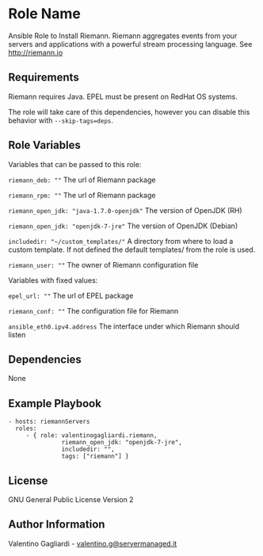 Role Name
========

Ansible Role to Install Riemann. Riemann aggregates events from your servers and applications with a powerful stream processing language. See http://riemann.io

Requirements
------------

Riemann requires Java. EPEL must be present on RedHat OS systems. 

The role will take care of this dependencies, however you can disable this behavior with `--skip-tags=deps`.

Role Variables
--------------

Variables that can be passed to this role:

`riemann_deb: ""` The url of Riemann package

`riemann_rpm: ""` The url of Riemann package

`riemann_open_jdk: "java-1.7.0-openjdk"` The version of OpenJDK (RH)

`riemann_open_jdk: "openjdk-7-jre"` The version of OpenJDK (Debian)

`includedir: "~/custom_templates/"` A directory from where to load a custom template. If not defined the default templates/ from the role is used.

`riemann_user: ""` The owner of Riemann configuration file

Variables with fixed values:

`epel_url: ""` The url of EPEL package

`riemann_conf: ""` The configuration file for Riemann

`ansible_eth0.ipv4.address` The interface under which Riemann should listen

Dependencies
------------

None

Example Playbook
-------------------------

    - hosts: riemannServers
      roles:
         - { role: valentinogagliardi.riemann,
                   riemann_open_jdk: "openjdk-7-jre",
                   includedir: "",
                   tags: ["riemann"] }

License
-------

GNU General Public License Version 2

Author Information
------------------

Valentino Gagliardi - valentino.g@servermanaged.it
